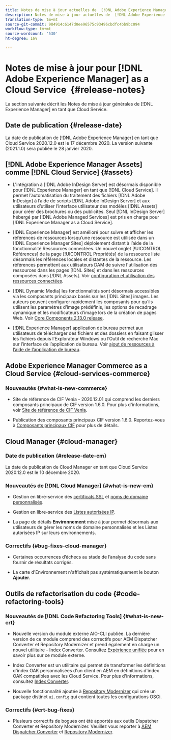 ```yaml
---
title: Notes de mise à jour actuelles de  [!DNL Adobe Experience Manager] en tant que Cloud Service.
description: Notes de mise à jour actuelles de  [!DNL Adobe Experience Manager] en tant que Cloud Service.
translation-type: tm+mt
source-git-commit: 984914c6147d0ee96575c93496cbdfc4bb9bc094
workflow-type: tm+mt
source-wordcount: '530'
ht-degree: 16%

---
```



# Notes de mise à jour pour [!DNL Adobe Experience Manager] as a Cloud Service  {#release-notes}

La section suivante décrit les Notes de mise à jour générales de [!DNL Experience Manager] en tant que Cloud Service.

## Date de publication {#release-date}

La date de publication de [!DNL Adobe Experience Manager] en tant que Cloud Service 2020.12.0 est le 17 décembre 2020.
La version suivante (2021.1.0) sera publiée le 28 janvier 2020.

## [!DNL Adobe Experience Manager Assets] comme  [!DNL Cloud Service] {#assets}

* L&#39;intégration à [!DNL Adobe InDesign Server] est désormais disponible pour [!DNL Experience Manager] en tant que [!DNL Cloud Service]. Il permet l’automatisation du traitement des fichiers [!DNL Adobe InDesign] à l’aide de scripts [!DNL Adobe InDesign Server] et aux utilisateurs d’utiliser l’interface utilisateur des modèles [!DNL Assets] pour créer des brochures ou des publicités. Seul [!DNL InDesign Server] hébergé par [!DNL Adobe Managed Services] est pris en charge pour [!DNL Experience Manager as a Cloud Service]. <!-- TBD: Add link to article. -->

* [!DNL Experience Manager] est amélioré pour suivre et afficher les références de ressources lorsqu’une ressource est utilisée dans un  [!DNL Experience Manager Sites] déploiement distant à l’aide de la fonctionnalité Ressources connectées. Un nouvel onglet [!UICONTROL Références] de la page [!UICONTROL Propriétés] de la ressource liste désormais les références locales et distantes de la ressource. Les références permettent aux utilisateurs DAM de suivre l&#39;utilisation des ressources dans les pages [!DNL Sites] et dans les ressources composées dans [!DNL Assets]. Voir [configuration et utilisation des ressources connectées](/help/assets/use-assets-across-connected-assets-instances.md).

* [!DNL Dynamic Media] les fonctionnalités sont désormais accessibles via les composants principaux basés sur les  [!DNL Sites] images. Les auteurs peuvent configurer rapidement les composants pour qu’ils utilisent les paramètres d’image prédéfinis, les options de recadrage dynamique et les modificateurs d’image lors de la création de pages Web. Voir [Core Components 2.13.0 release](https://github.com/adobe/aem-core-wcm-components/releases/tag/core.wcm.components.reactor-2.13.0).

* [!DNL Experience Manager] application de bureau permet aux utilisateurs de télécharger des fichiers et des dossiers en faisant glisser les fichiers depuis l’Explorateur Windows ou l’Outil de recherche Mac sur l’interface de l’application de bureau. Voir [ajout de ressources à l’aide de l’application de bureau](https://experienceleague.adobe.com/docs/experience-manager-desktop-app/using/using.html#upload-and-add-new-assets-to-aem).

## Adobe Experience Manager Commerce as a Cloud Service {#cloud-services-commerce}

### Nouveautés {#what-is-new-commerce}

* Site de référence de CIF Venia - 2020.12.01 qui comprend les derniers composants principaux de CIF version 1.6.0. Pour plus d&#39;informations, voir [Site de référence de CIF Venia](https://github.com/adobe/aem-cif-guides-venia/releases/tag/venia-2020.12.01).

* Publication des composants principaux CIF version 1.6.0. Reportez-vous à [Composants principaux CIF](https://github.com/adobe/aem-core-cif-components/releases/tag/core-cif-components-reactor-1.6.0) pour plus de détails.

## Cloud Manager {#cloud-manager}

### Date de publication {#release-date-cm}

La date de publication de Cloud Manager en tant que Cloud Service 2020.12.0 est le 10 décembre 2020.

### Nouveautés de [!DNL Cloud Manager] {#what-is-new-cm}

* Gestion en libre-service des [certificats SSL](/help/implementing/cloud-manager/managing-ssl-certifications/introduction.md) et [noms de domaine personnalisés](/help/implementing/cloud-manager/custom-domain-names/introduction.md).

* Gestion en libre-service des [Listes autorisées IP](/help/implementing/cloud-manager/ip-allow-lists/introduction.md).

* La page de détails **Environnement** mise à jour permet désormais aux utilisateurs de gérer les noms de domaine personnalisés et les Listes autorisées IP sur leurs environnements.

### Correctifs {#bug-fixes-cloud-manager}

* Certaines occurrences d’échecs au stade de l’analyse du code sans fournir de résultats corrigés.

* La carte d&#39;Environnement n&#39;affichait pas systématiquement le bouton **Ajouter**.

## Outils de refactorisation du code {#code-refactoring-tools}

### Nouveautés de [!DNL Code Refactoring Tools] {#what-is-new-crt}

* Nouvelle version du module externe AIO-CLI publiée. La dernière version de ce module comprend des correctifs pour AEM Dispatcher Converter et Repository Modernizer et prend également en charge un nouvel utilitaire - Index Converter. Consultez [Expérience unifiée](https://experienceleague.adobe.com/docs/experience-manager-cloud-service/moving/refactoring-tools/unified-experience.html?lang=en#benefits) pour en savoir plus sur ce module externe.

* Index Converter est un utilitaire qui permet de transformer les définitions d&#39;index OAK personnalisées d&#39;un client en AEM en définitions d&#39;index OAK compatibles avec les Cloud Service. Pour plus d&#39;informations, consultez [Index Converter](https://github.com/adobe/aem-cloud-service-source-migration/tree/master/packages/index-converter).

* Nouvelle fonctionnalité ajoutée à [Repository Modernizer](https://github.com/adobe/aem-cloud-service-source-migration/tree/master/packages/repository-modernizer) qui crée un package distinct `ui.config` qui contient toutes les configurations OSGi.

### Correctifs {#crt-bug-fixes}

* Plusieurs correctifs de bogues ont été apportés aux outils  Dispatcher Converter et Repository Modernizer. Veuillez vous reporter à [AEM Dispatcher Converter](https://github.com/adobe/aem-cloud-service-source-migration/tree/master/packages/dispatcher-converter) et [Repository Modernizer](https://github.com/adobe/aem-cloud-service-source-migration/tree/master/packages/repository-modernizer).
